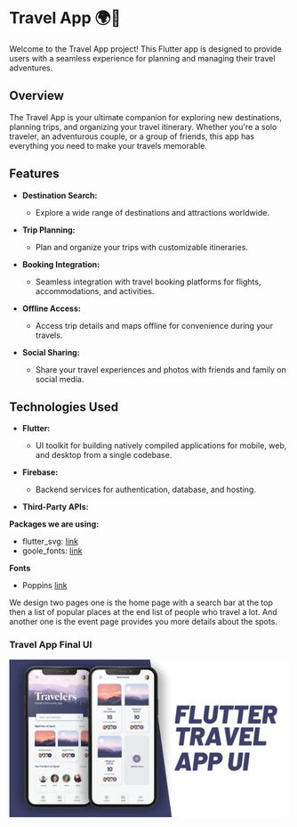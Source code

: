 # Travel App 🌍📱

Welcome to the Travel App project! This Flutter app is designed to provide users with a seamless experience for planning and managing their travel adventures.

## Overview

The Travel App is your ultimate companion for exploring new destinations, planning trips, and organizing your travel itinerary. Whether you're a solo traveler, an adventurous couple, or a group of friends, this app has everything you need to make your travels memorable.

## Features

- **Destination Search:**
  - Explore a wide range of destinations and attractions worldwide.

- **Trip Planning:**
  - Plan and organize your trips with customizable itineraries.

- **Booking Integration:**
  - Seamless integration with travel booking platforms for flights, accommodations, and activities.

- **Offline Access:**
  - Access trip details and maps offline for convenience during your travels.

- **Social Sharing:**
  - Share your travel experiences and photos with friends and family on social media.

## Technologies Used

- **Flutter:**
  - UI toolkit for building natively compiled applications for mobile, web, and desktop from a single codebase.

- **Firebase:**
  - Backend services for authentication, database, and hosting.

- **Third-Party APIs:**

**Packages we are using:**

- flutter_svg: [link](https://pub.dev/packages/flutter_svg)
- goole_fonts: [link](https://pub.dev/packages/google_fonts)

**Fonts**

- Poppins [link](https://fonts.google.com/specimen/Poppins)

We design two pages one is the home page with a search bar at the top then a list of popular places at the end list of people who travel a lot. And another one is the event page provides you more details about the spots.

### Travel App Final UI

<!-- ![Preview](/gif.gif) -->

![App UI](/ui.png)
